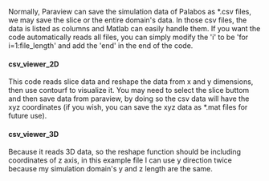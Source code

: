 Normally, Paraview can save the simulation data of Palabos as *.csv files, we may save the slice or the entire domain's data. In those csv files, the data is listed as columns and Matlab can easily handle them. If you want the code automatically reads all files, you can simply modify the 'i' to be 'for i=1:file_length' and add the 'end' in the end of the code. 
#### csv_viewer_2D
This code reads slice data and reshape the data from x and y dimensions, then use contourf to visualize it. You may need to select the slice buttom and then save data from paraview, by doing so the csv data will have the xyz coordinates (if you wish, you can save the xyz data as *.mat files for future use).
#### csv_viewer_3D
Because it reads 3D data, so the reshape function should be including coordinates of z axis, in this example file I can use y direction twice because my simulation domain's y and z length are the same.
